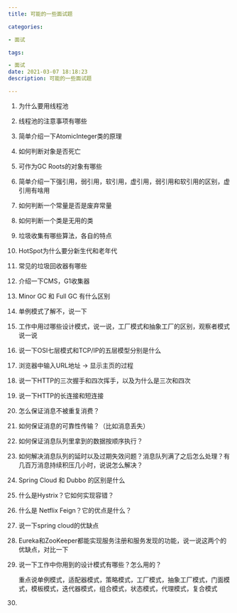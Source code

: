 ```yaml
---
title: 可能的一些面试题

categories: 

- 面试

tags: 

- 面试
date: 2021-03-07 18:18:23
description: 可能的一些面试题

---
```


1. 为什么要用线程池

2. 线程池的注意事项有哪些

3. 简单介绍一下AtomicInteger类的原理

4. 如何判断对象是否死亡

5. 可作为GC Roots的对象有哪些

6. 简单介绍一下强引用，弱引用，软引用，虚引用，弱引用和软引用的区别，虚引用有啥用

7. 如何判断一个常量是否是废弃常量

8. 如何判断一个类是无用的类

9. 垃圾收集有哪些算法，各自的特点

10. HotSpot为什么要分新生代和老年代

11. 常见的垃圾回收器有哪些

12. 介绍一下CMS，G1收集器

13. Minor GC  和 Full GC 有什么区别

14. 单例模式了解不，说一下

15. 工作中用过哪些设计模式，说一说，工厂模式和抽象工厂的区别，观察者模式说一说

16. 说一下OSI七层模式和TCP/IP的五层模型分别是什么

17. 浏览器中输入URL地址 -> 显示主页的过程

18. 说一下HTTP的三次握手和四次挥手，以及为什么是三次和四次

19. 说一下HTTP的长连接和短连接

20. 怎么保证消息不被重复消费？

21. 如何保证消息的可靠性传输？（比如消息丢失）

22. 如何保证消息队列里拿到的数据按顺序执行？

23. 如何解决消息队列的延时以及过期失效问题？消息队列满了之后怎么处理？有几百万消息持续积压几小时，说说怎么解决？

24. Spring Cloud 和 Dubbo 的区别是什么

25. 什么是Hystrix？它如何实现容错？

26. 什么是 Netflix Feign？它的优点是什么？

27. 说一下spring cloud的优缺点

28. Eureka和ZooKeeper都能实现服务注册和服务发现的功能，说一说这两个的优缺点，对比一下

29. 说一下工作中你用到的设计模式有哪些？怎么用的？

    重点说单例模式，适配器模式，策略模式，工厂模式，抽象工厂模式，门面模式，模板模式，迭代器模式，组合模式，状态模式，代理模式，复合模式

30. 